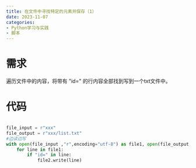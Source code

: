 ```yaml
---
title: 在文件中寻找特定的元素并保存（1）
date: 2023-11-07
categories:
- Python学习与实践
- 脚本
---
```


# 需求

遍历文件中的内容，将带有 "id=" 的行内容全部找到写到一个txt文件中。

# 代码


```python

file_input = r"xxx"
file_output = r"xxx/list.txt"
#边读边写
with open(file_input ,"r",encoding="utf-8") as file1, open(file_output,"w",encoding="utf-8") as file2:
    for line in file1:
        if "id=" in line:
            file2.write(line)

```
